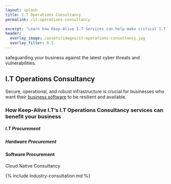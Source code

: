 ```yaml
---
layout: splash
title: I.T Operations Consultancy
permalink: /it-operations-consultancy

excerpt: "Learn how Keep-Alive I.T Services can help make critical I.T Operations decisions for your business; Or develop infrastructure that's scalable. reliable, and compliant."
header:
  overlay_image: /assets/images/it-operations-consultancy.jpg
  overlay_filter: 0.5 
---
```


safeguarding your business against the latest cyber threats and vulnerabilities.

## I.T Operations Consultancy
Secure, operational, and robust infrastructure is crucial for businesses who want their [business software](/software-consultancy) to be resilient and available.

### How Keep-Alive I.T’s I.T Operations Consultancy services can benefit your business

##### I.T Procurement
##### Hardware Procurement

#### Software Procurement

Cloud Native Consultancy

{% include industry-consultation.md %}